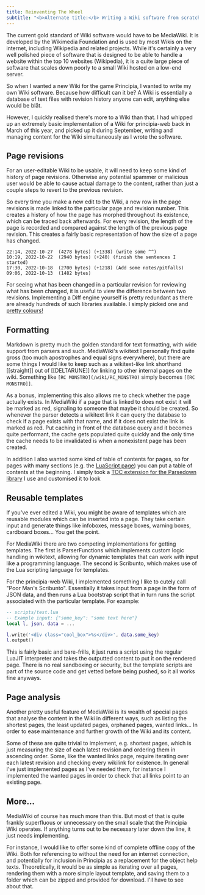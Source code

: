```yaml
---
title: Reinventing The Wheel
subtitle: "<b>Alternate title:</b> Writing a Wiki software from scratch"
---
```


The current gold standard of Wiki software would have to be MediaWiki. It is developed by the Wikimedia Foundation and is used by most Wikis on the internet, including Wikipedia and related projects. While it's certainly a very well polished piece of software that is designed to be able to handle a website within the top 10 websites (Wikipedia), it is a quite large piece of software that scales down poorly to a small Wiki hosted on a low-end server.

So when I wanted a new Wiki for the game Principia, I wanted to write my own Wiki software. Because how difficult can it be? A Wiki is essentially a database of text files with revision history anyone can edit, anything else would be blåt.

However, I quickly realised there's more to a Wiki than that. I had whipped up an extremely basic implementation of a Wiki for principia-web back in March of this year, and picked up it during September, writing and managing content for the Wiki simultaneously as I wrote the software.

## Page revisions
For an user-editable Wiki to be usable, it will need to keep some kind of history of page revisions. Otherwise any potential spammer or malicious user would be able to cause actual damage to the content, rather than just a couple steps to revert to the previous revision.

So every time you make a new edit to the Wiki, a new row in the page revisions is made linked to the particular page and revision number. This creates a history of how the page has morphed throughout its existence, which can be traced back afterwards. For every revision, the length of the page is recorded and compared against the length of the previous page revision. This creates a fairly basic representation of how the size of a page has changed.

```
22:14, 2022-10-27  (4278 bytes) (+1338) (write some ^^)
10:19, 2022-10-22  (2940 bytes) (+240) (finish the sentences I started)
17:30, 2022-10-18  (2700 bytes) (+1218) (Add some notes/pitfalls)
09:06, 2022-10-13  (1482 bytes)
```

For seeing what has been changed in a particular revision for reviewing what has been changed, it is useful to view the difference between two revisions. Implementing a Diff engine yourself is pretty redundant as there are already hundreds of such libraries available. I simply picked one and [pretty colours!](https://principia-web.se/wiki/LuaScript?action=diff&prev=1&next=2)

## Formatting
Markdown is pretty much the golden standard for text formatting, with wide support from parsers and such. MediaWiki's wikitext I personally find quite gross (too much apostrophes and equal signs everywhere), but there are some things I would like to keep such as a wikitext-like link shorthand [[straight]] out of [[DELTARUNE]] for linking to other internal pages on the wiki. Something like `[RC MONSTRO](/wiki/RC_MONSTRO)` simply becomes `[[RC MONSTRO]]`.

As a bonus, implementing this also allows me to check whether the page actually exists. In MediaWiki if a page that is linked to does not exist it will be marked as red, signaling to someone that maybe it should be created. So whenever the parser detects a wikitext link it can query the database to check if a page exists with that name, and if it does not exist the link is marked as red. Put caching in front of the database query and it becomes quite performant, the cache gets populated quite quickly and the only time the cache needs to be invalidated is when a nonexistent page has been created.

In addition I also wanted some kind of table of contents for pages, so for pages with many sections (e.g. the [LuaScript page](https://principia-web.se/wiki/LuaScript)) you can put a table of contents at the beginning. I simply took a [TOC extension for the Parsedown library](https://github.com/BenjaminHoegh/parsedownToc) I use and customised it to look

## Reusable templates
If you've ever edited a Wiki, you might be aware of templates which are reusable modules which can be inserted into a page. They take certain input and generate things like infoboxes, message boxes, warning boxes, cardboard boxes... You get the point.

For MediaWiki there are two competing implementations for getting templates. The first is ParserFunctions which implements custom logic handling in wikitext, allowing for dynamic templates that can work with input like a programming language. The second is Scribunto, which makes use of the Lua scripting language for templates.

For the principia-web Wiki, I implemented something I like to cutely call "Poor Man's Scribunto". Essentially it takes input from a page in the form of JSON data, and then runs a Lua bootstrap script that in turn runs the script associated with the particular template. For example:

```lua
-- scripts/test.lua
-- Example input: {"some_key": "some text here"}
local l, json, data = ...

l.write('<div class="cool_box">%s</div>', data.some_key)
l.output()
```

This is fairly basic and bare-frills, it just runs a script using the regular LuaJIT interpreter and takes the outputted content to put it on the rendered page. There is no real sandboxing or security, but the template scripts are part of the source code and get vetted before being pushed, so it all works fine anyways.

## Page analysis
Another pretty useful feature of MediaWiki is its wealth of special pages that analyse the content in the Wiki in different ways, such as listing the shortest pages, the least updated pages, orphaned pages, wanted links... In order to ease maintenance and further growth of the Wiki and its content.

Some of these are quite trivial to implement, e.g. shortest pages, which is just measuring the size of each latest revision and ordering them in ascending order. Some, like the wanted links page, require iterating over each latest revision and checking every wikilink for existence. In general I've just implemented pages as I've needed them, for instance I implemented the wanted pages in order to check that all links point to an existing page.

## More...
MediaWiki of course has much more than this. But most of that is quite frankly superfluous or unnecessary on the small scale that the Principia Wiki operates. If anything turns out to be necessary later down the line, it just needs implementing.

For instance, I would like to offer some kind of complete offline copy of the Wiki. Both for referencing to without the need for an internet connection, and potentially for inclusion in Principia as a replacement for the object help texts. Theoretically, it would be as simple as iterating over all pages, rendering them with a more simple layout template, and saving them to a folder which can be zipped and provided for download. I'll have to see about that.


